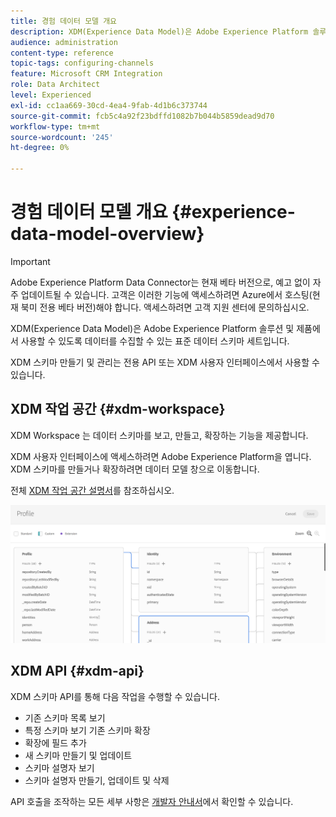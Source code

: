 ```yaml
---
title: 경험 데이터 모델 개요
description: XDM(Experience Data Model)은 Adobe Experience Platform 솔루션 및 제품에서 사용할 수 있도록 데이터를 수집할 수 있는 표준 데이터 스키마 세트입니다.
audience: administration
content-type: reference
topic-tags: configuring-channels
feature: Microsoft CRM Integration
role: Data Architect
level: Experienced
exl-id: cc1aa669-30cd-4ea4-9fab-4d1b6c373744
source-git-commit: fcb5c4a92f23bdffd1082b7b044b5859dead9d70
workflow-type: tm+mt
source-wordcount: '245'
ht-degree: 0%

---
```


# 경험 데이터 모델 개요 {#experience-data-model-overview}

>[!IMPORTANT]
>
>Adobe Experience Platform Data Connector는 현재 베타 버전으로, 예고 없이 자주 업데이트될 수 있습니다. 고객은 이러한 기능에 액세스하려면 Azure에서 호스팅(현재 북미 전용 베타 버전)해야 합니다. 액세스하려면 고객 지원 센터에 문의하십시오.

XDM(Experience Data Model)은 Adobe Experience Platform 솔루션 및 제품에서 사용할 수 있도록 데이터를 수집할 수 있는 표준 데이터 스키마 세트입니다.

XDM 스키마 만들기 및 관리는 전용 API 또는 XDM 사용자 인터페이스에서 사용할 수 있습니다.

## XDM 작업 공간 {#xdm-workspace}

XDM Workspace 는 데이터 스키마를 보고, 만들고, 확장하는 기능을 제공합니다.

XDM 사용자 인터페이스에 액세스하려면 Adobe Experience Platform을 엽니다. XDM 스키마를 만들거나 확장하려면 데이터 모델 창으로 이동합니다.

전체 [XDM 작업 공간 설명서](https://experienceleague.adobe.com/docs/experience-platform/xdm/api/getting-started.html)를 참조하십시오.

![](assets/aep_xdmworkspace.png)

## XDM API {#xdm-api}

XDM 스키마 API를 통해 다음 작업을 수행할 수 있습니다.

* 기존 스키마 목록 보기
* 특정 스키마 보기 기존 스키마 확장
* 확장에 필드 추가
* 새 스키마 만들기 및 업데이트
* 스키마 설명자 보기
* 스키마 설명자 만들기, 업데이트 및 삭제

API 호출을 조작하는 모든 세부 사항은 [개발자 안내서](https://experienceleague.adobe.com/docs/experience-platform/xdm/api/getting-started.html)에서 확인할 수 있습니다.
